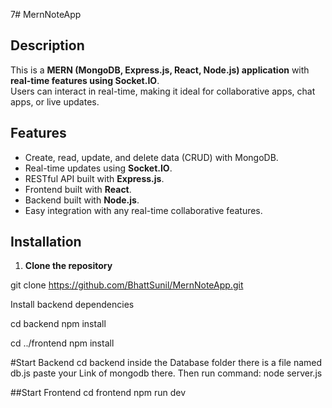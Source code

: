 7# MernNoteApp

## Description
This is a **MERN (MongoDB, Express.js, React, Node.js) application** with **real-time features using Socket.IO**.  
Users can interact in real-time, making it ideal for collaborative apps, chat apps, or live updates.  

## Features
- Create, read, update, and delete data (CRUD) with MongoDB.
- Real-time updates using **Socket.IO**.
- RESTful API built with **Express.js**.
- Frontend built with **React**.
- Backend built with **Node.js**.
- Easy integration with any real-time collaborative features.

## Installation

1. **Clone the repository**
 
git clone https://github.com/BhattSunil/MernNoteApp.git


Install backend dependencies

cd backend
npm install

cd ../frontend
npm install

#Start Backend
cd backend
inside the Database folder there is a file named db.js paste your Link of mongodb there.
Then run command:
node server.js

##Start Frontend
cd frontend
npm run dev




